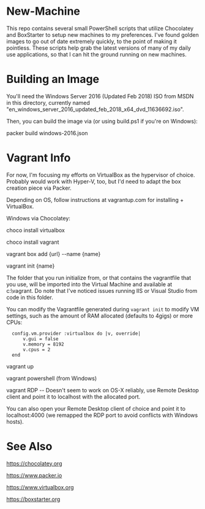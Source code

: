 New-Machine
===========

This repo contains several small PowerShell scripts that utilize Chocolatey and BoxStarter to setup new machines to my preferences. I've found golden images to go out of date extremely quickly, to the point of making it pointless. These scripts help grab the latest versions of many of my daily use applications, so that I can hit the ground running on new machines.

# Building an Image

You'll need the Windows Server 2016 (Updated Feb 2018) ISO from MSDN in this directory, currently named "en_windows_server_2016_updated_feb_2018_x64_dvd_11636692.iso".

Then, you can build the image via (or using build.ps1 if you're on Windows):

packer build windows-2016.json

# Vagrant Info

For now, I'm focusing my efforts on VirtualBox as the hypervisor of choice. Probably would work with Hyper-V, too, but I'd need to adapt the box creation piece via Packer.

Depending on OS, follow instructions at vagrantup.com for installing + VirtualBox.

Windows via Chocolatey: 

choco install virtualbox

choco install vagrant

vagrant box add {url} --name {name}

vagrant init {name}

The folder that you run initialize from, or that contains the vagrantfile that you use, will be imported into the Virtual Machine and available at c:\vagrant. Do note that I've noticed issues running IIS or Visual Studio from code in this folder.

You can modify the Vagrantfile generated during `vagrant init` to modify VM settings, such as the amount of RAM allocated (defaults to 4gigs) or more CPUs:

```
  config.vm.provider :virtualbox do |v, override|
      v.gui = false
      v.memory = 8192
      v.cpus = 2
  end
```

vagrant up

vagrant powershell (from Windows)

vagrant RDP -- Doesn't seem to work on OS-X reliably, use Remote Desktop client and point it to localhost with the allocated port.

You can also open your Remote Desktop client of choice and point it to localhost:4000 (we remapped the RDP port to avoid conflicts with Windows hosts).

# See Also

https://chocolatey.org

https://www.packer.io

https://www.virtualbox.org

https://boxstarter.org
